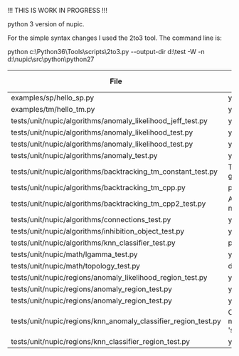 !!! THIS IS WORK IN PROGRESS !!!

python 3 version of nupic.

For the simple syntax changes I used the 2to3 tool. The command line is:

python c:\Python36\Tools\scripts\2to3.py --output-dir d:\test -W -n d:\nupic\src\python\python27



| File | python3 | github issue |
|------|---------|--------------|
| examples/sp/hello_sp.py | yes ||
| examples/tm/hello_tm.py | yes ||
| tests/unit/nupic/algorithms/anomaly_likelihood_jeff_test.py| yes ||
| tests/unit/nupic/algorithms/anomaly_likelihood_test.py| yes ||
| tests/unit/nupic/algorithms/anomaly_likelihood_test.py| yes ||
| tests/unit/nupic/algorithms/anomaly_test.py| yes ||
| tests/unit/nupic/algorithms/backtracking_tm_constant_test.py| TypeError: getSegmentActivityLevel() | #1 |
| tests/unit/nupic/algorithms/backtracking_tm_cpp.py| python crashes ||
| tests/unit/nupic/algorithms/backtracking_tm_cpp2_test.py| AssertionError: False is not true ||
| tests/unit/nupic/algorithms/connections_test.py | yes ||
| tests/unit/nupic/algorithms/inhibition_object_test.py | yes ||
| tests/unit/nupic/algorithms/knn_classifier_test.py | python exceptions | #2 |
| tests/unit/nupic/math/lgamma_test.py | yes ||
| tests/unit/nupic/math/topology_test.py | disabled by default ||
| tests/unit/nupic/regions/anomaly_likelihood_region_test.py | yes ||
| tests/unit/nupic/regions/anomaly_region_test.py | yes ||
| tests/unit/nupic/regions/anomaly_region_test.py | yes ||
| tests/unit/nupic/regions/knn_anomaly_classifier_region_test.py | Classification vector type must be either 'tpc' or 'sp_tpe', current value is 3 ||
| tests/unit/nupic/regions/knn_classifier_region_test.py | yes ||





